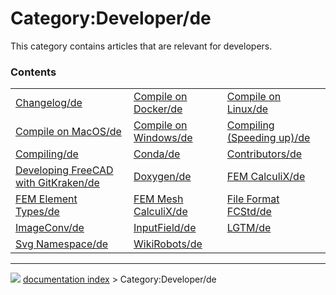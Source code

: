 # Category:Developer/de
This category contains articles that are relevant for developers.

### Contents

|     |     |     |
| --- | --- | --- |
| [Changelog/de](Changelog/de.md) | [Compile on Docker/de](Compile_on_Docker/de.md) | [Compile on Linux/de](Compile_on_Linux/de.md) |
| [Compile on MacOS/de](Compile_on_MacOS/de.md) | [Compile on Windows/de](Compile_on_Windows/de.md) | [Compiling (Speeding up)/de](Compiling_(Speeding_up)/de.md) |
| [Compiling/de](Compiling/de.md) | [Conda/de](Conda/de.md) | [Contributors/de](Contributors/de.md) |
| [Developing FreeCAD with GitKraken/de](Developing_FreeCAD_with_GitKraken/de.md) | [Doxygen/de](Doxygen/de.md) | [FEM CalculiX/de](FEM_CalculiX/de.md) |
| [FEM Element Types/de](FEM_Element_Types/de.md) | [FEM Mesh CalculiX/de](FEM_Mesh_CalculiX/de.md) | [File Format FCStd/de](File_Format_FCStd/de.md) |
| [ImageConv/de](ImageConv/de.md) | [InputField/de](InputField/de.md) | [LGTM/de](LGTM/de.md) |
| [Svg Namespace/de](Svg_Namespace/de.md) | [WikiRobots/de](WikiRobots/de.md) |



---
![](images/Button_right.svg) [documentation index](../README.md) > Category:Developer/de
